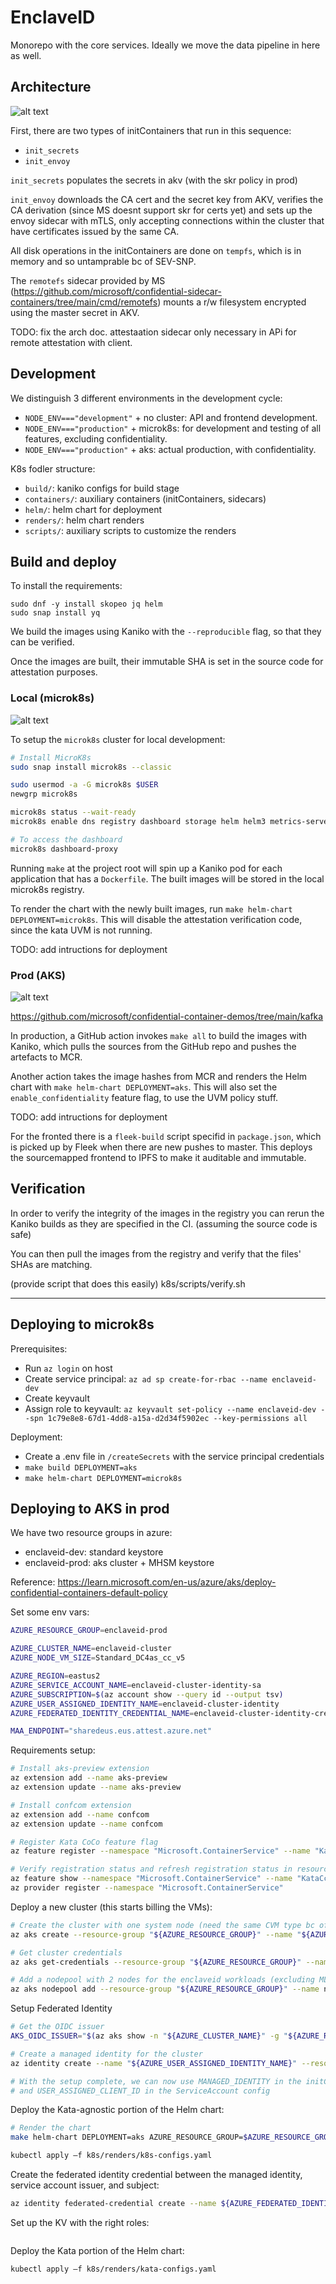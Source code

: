 # EnclaveID

Monorepo with the core services. Ideally we move the data pipeline in here as well.

## Architecture

![alt text](docs/architecture.svg)

First, there are two types of initContainers that run in this sequence:

- `init_secrets`
- `init_envoy`

`init_secrets` populates the secrets in akv (with the skr policy in prod)

`init_envoy` downloads the CA cert and the secret key from AKV, verifies the CA derivation (since MS doesnt support skr for certs yet) and sets up the envoy sidecar with mTLS, only accepting connections within the cluster that have certificates issued by the same CA.

All disk operations in the initContainers are done on `tempfs`, which is in memory and so untamprable bc of SEV-SNP.

The `remotefs` sidecar provided by MS (https://github.com/microsoft/confidential-sidecar-containers/tree/main/cmd/remotefs) mounts a r/w filesystem encrypted using the master secret in AKV.

TODO: fix the arch doc. attestaation sidecar only necessary in APi for remote attestation with client.

## Development

We distinguish 3 different environments in the development cycle:

- `NODE_ENV==="development"` + no cluster: API and frontend development.
- `NODE_ENV==="production"` + microk8s: for development and testing of all features, excluding confidentiality.
- `NODE_ENV==="production"` + aks: actual production, with confidentiality.

K8s fodler structure:

- `build/`: kaniko configs for build stage
- `containers/`: auxiliary containers (initContainers, sidecars)
- `helm/`: helm chart for deployment
- `renders/`: helm chart renders
- `scripts/`: auxiliary scripts to customize the renders

## Build and deploy

To install the requirements:

```
sudo dnf -y install skopeo jq helm
sudo snap install yq
```

We build the images using Kaniko with the `--reproducible` flag, so that they can be verified.

Once the images are built, their immutable SHA is set in the source code for attestation purposes.

### Local (microk8s)

![alt text](docs/development.svg)

To setup the `microk8s` cluster for local development:

```bash
# Install MicroK8s
sudo snap install microk8s --classic

sudo usermod -a -G microk8s $USER
newgrp microk8s

microk8s status --wait-ready
microk8s enable dns registry dashboard storage helm helm3 metrics-server

# To access the dashboard
microk8s dashboard-proxy
```

Running `make` at the project root will spin up a Kaniko pod for each application that has a `Dockerfile`. The built images will be stored in the local microk8s registry.

To render the chart with the newly built images, run `make helm-chart DEPLOYMENT=microk8s`. This will disable the attestation verification code, since the kata UVM is not running.

TODO: add intructions for deployment

### Prod (AKS)

![alt text](docs/production.svg)

https://github.com/microsoft/confidential-container-demos/tree/main/kafka

In production, a GitHub action invokes `make all` to build the images with Kaniko, which pulls the sources from the GitHub repo and pushes the artefacts to MCR.

Another action takes the image hashes from MCR and renders the Helm chart with `make helm-chart DEPLOYMENT=aks`. This will also set the `enable_confidentiality` feature flag, to use the UVM policy stuff.

TODO: add intructions for deployment

For the fronted there is a `fleek-build` script specifid in `package.json`, which is picked up by Fleek when there are new pushes to master. This deploys the sourcemapped frontend to IPFS to make it auditable and immutable.

## Verification

In order to verify the integrity of the images in the registry you can rerun the Kaniko builds as they are specified in the CI. (assuming the source code is safe)

You can then pull the images from the registry and verify that the files' SHAs are matching.

(provide script that does this easily)
k8s/scripts/verify.sh

---

## Deploying to microk8s

Prerequisites:

- Run `az login` on host
- Create service principal: `az ad sp create-for-rbac --name enclaveid-dev`
- Create keyvault
- Assign role to keyvault: `az keyvault set-policy --name enclaveid-dev --spn 1c79e8e8-67d1-4dd8-a15a-d2d34f5902ec --key-permissions all`

Deployment:

- Create a .env file in `/createSecrets` with the service principal credentials
- `make build DEPLOYMENT=aks`
- `make helm-chart DEPLOYMENT=microk8s`

## Deploying to AKS in prod

We have two resource groups in azure:

- enclaveid-dev: standard keystore
- enclaveid-prod: aks cluster + MHSM keystore

Reference: https://learn.microsoft.com/en-us/azure/aks/deploy-confidential-containers-default-policy

Set some env vars:

```bash
AZURE_RESOURCE_GROUP=enclaveid-prod

AZURE_CLUSTER_NAME=enclaveid-cluster
AZURE_NODE_VM_SIZE=Standard_DC4as_cc_v5

AZURE_REGION=eastus2
AZURE_SERVICE_ACCOUNT_NAME=enclaveid-cluster-identity-sa
AZURE_SUBSCRIPTION=$(az account show --query id --output tsv)
AZURE_USER_ASSIGNED_IDENTITY_NAME=enclaveid-cluster-identity
AZURE_FEDERATED_IDENTITY_CREDENTIAL_NAME=enclaveid-cluster-identity-credential

MAA_ENDPOINT="sharedeus.eus.attest.azure.net"
```

Requirements setup:

```bash
# Install aks-preview extension
az extension add --name aks-preview
az extension update --name aks-preview

# Install confcom extension
az extension add --name confcom
az extension update --name confcom

# Register Kata CoCo feature flag
az feature register --namespace "Microsoft.ContainerService" --name "KataCcIsolationPreview"

# Verify registration status and refresh registration status in resource provider
az feature show --namespace "Microsoft.ContainerService" --name "KataCcIsolationPreview"
az provider register --namespace "Microsoft.ContainerService"
```

Deploy a new cluster (this starts billing the VMs):

```bash
# Create the cluster with one system node (need the same CVM type bc of kata)
az aks create --resource-group "${AZURE_RESOURCE_GROUP}" --name "${AZURE_CLUSTER_NAME}" --kubernetes-version 1.29 --os-sku AzureLinux --node-vm-size "${AZURE_NODE_VM_SIZE}" --node-count 1 --enable-oidc-issuer --enable-workload-identity --generate-ssh-keys

# Get cluster credentials
az aks get-credentials --resource-group "${AZURE_RESOURCE_GROUP}" --name "${AZURE_CLUSTER_NAME}" --overwrite-existing

# Add a nodepool with 2 nodes for the enclaveid workloads (excluding ML)
az aks nodepool add --resource-group "${AZURE_RESOURCE_GROUP}" --name nodepool2 --cluster-name "${AZURE_CLUSTER_NAME}" --node-count 2 --os-sku AzureLinux --node-vm-size "${AZURE_NODE_VM_SIZE}" --workload-runtime KataCcIsolation
```

Setup Federated Identity

```bash
# Get the OIDC issuer
AKS_OIDC_ISSUER="$(az aks show -n "${AZURE_CLUSTER_NAME}" -g "${AZURE_RESOURCE_GROUP}" --query "oidcIssuerProfile.issuerUrl" -otsv)"

# Create a managed identity for the cluster
az identity create --name "${AZURE_USER_ASSIGNED_IDENTITY_NAME}" --resource-group "${AZURE_RESOURCE_GROUP}" --location "${AZURE_REGION}" --subscription "${AZURE_SUBSCRIPTION}"

# With the setup complete, we can now use MANAGED_IDENTITY in the initContainer
# and USER_ASSIGNED_CLIENT_ID in the ServiceAccount config
```

Deploy the Kata-agnostic portion of the Helm chart:

```bash
# Render the chart
make helm-chart DEPLOYMENT=aks AZURE_RESOURCE_GROUP=$AZURE_RESOURCE_GROUP AZURE_USER_ASSIGNED_IDENTITY_NAME=$AZURE_USER_ASSIGNED_IDENTITY_NAME

kubectl apply –f k8s/renders/k8s-configs.yaml
```

Create the federated identity credential between the managed identity, service account issuer, and subject:

```bash
az identity federated-credential create --name ${AZURE_FEDERATED_IDENTITY_CREDENTIAL_NAME} --identity-name ${AZURE_USER_ASSIGNED_IDENTITY_NAME} --resource-group ${AZURE_RESOURCE_GROUP} --issuer ${AKS_OIDC_ISSUER} --subject system:serviceaccount:default:${AZURE_SERVICE_ACCOUNT_NAME}
```

Set up the KV with the right roles:

```bash

```

Deploy the Kata portion of the Helm chart:

```bash
kubectl apply –f k8s/renders/kata-configs.yaml
```
